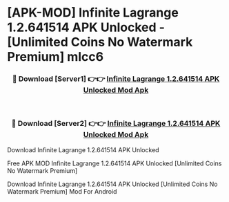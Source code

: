 # [APK-MOD] Infinite Lagrange 1.2.641514 APK Unlocked - [Unlimited Coins No Watermark Premium] mlcc6



<div align="center">
<h3>🔴 Download [Server1] 👉👉 <a href="https://momento.my/?title=Infinite_Lagrange_1.2.641514_APK_Unlocked">Infinite Lagrange 1.2.641514 APK Unlocked Mod Apk</a></h3><br>

<h3>🔴 Download [Server2] 👉👉 <a href="https://momento.my/?title=Infinite_Lagrange_1.2.641514_APK_Unlocked">Infinite Lagrange 1.2.641514 APK Unlocked Mod Apk</a></h3>
</div>



Download Infinite Lagrange 1.2.641514 APK Unlocked 

Free APK MOD Infinite Lagrange 1.2.641514 APK Unlocked [Unlimited Coins No Watermark Premium]

Download Infinite Lagrange 1.2.641514 APK Unlocked [Unlimited Coins No Watermark Premium] Mod For Android

